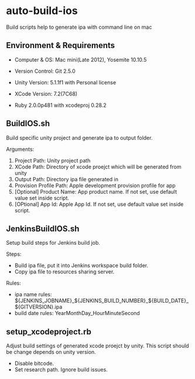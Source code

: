 # auto-build-ios
Build scripts help to generate ipa with command line on mac

## Environment & Requirements

* Computer & OS: Mac mini(Late 2012), Yosemite 10.10.5
* Version Control: Git 2.5.0
* Unity Version: 5.1.1f1 with Personal license
* XCode Version: 7.2(7C68)

* Ruby 2.0.0p481 with xcodeproj 0.28.2 

## BuildIOS.sh
Build specific unity project and generate ipa to output folder.

Arguments:
1. Project Path: Unity project path
2. XCode Path: Directory of xcode proejct which will be generated from unity
3. Output Path: Directory ipa file generated in
4. Provision Profile Path: Apple development provision profile for app
5. [Optional] Product Name: App product name. If not set, use default value set inside script.
6. [OPtional] App Id: Apple App Id. If not set, use default value set inside script.



## JenkinsBuildIOS.sh
Setup build steps for Jenkins build job.

Steps:
* Build ipa file, put it into Jenkins workspace build folder.
* Copy ipa file to resources sharing server.

Rules:
* ipa name rules: ${JENKINS_JOBNAME}_${JENKINS_BUILD_NUMBER}_${BUILD_DATE}_${GITVERSION}.ipa
* build date rules: YearMonthDay_HourMinuteSecond

## setup_xcodeproject.rb
Adjust build settings of generated xcode proejct by unity. This script should be change depends on unity version.

* Disable bitcode.
* Set research path. Ignore build issues.
